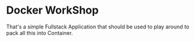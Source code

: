 # Docker WorkShop
That's a simple Fullstack Application that should be used to play around to pack all this into Container.
